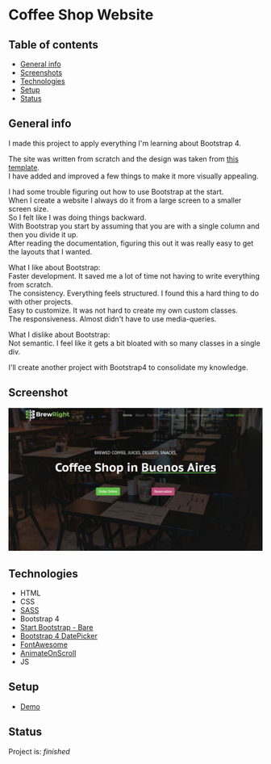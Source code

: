 # Coffee Shop Website

## Table of contents

- [General info](#general-info)
- [Screenshots](#screenshot)
- [Technologies](#technologies)
- [Setup](#setup)
- [Status](#status)

## General info

I made this project to apply everything I'm learning about Bootstrap 4.

The site was written from scratch and the design was taken from [this template](https://demo.htmlhunters.com/profi/restaurant.html). <br> I have added and improved a few things to make it more visually appealing.

I had some trouble figuring out how to use Bootstrap at the start.<br>
When I create a website I always do it from a large screen to a smaller screen size.<br>
So I felt like I was doing things backward. <br>
With Bootstrap you start by assuming that you are with a single column
and then you divide it up. <br>
After reading the documentation, figuring this out it was really easy to get the layouts that I wanted.

What I like about Bootstrap:<br>
Faster development. It saved me a lot of time not having to write everything from scratch.<br>
The consistency. Everything feels structured. I found this a hard thing to do with other projects.<br>
Easy to customize. It was not hard to create my own custom classes.<br>
The responsiveness. Almost didn't have to use media-queries.<br>

What I dislike about Bootstrap:<br>
Not semantic. I feel like it gets a bit bloated with so many classes in a single div.

I'll create another project with Bootstrap4 to consolidate my knowledge.

## Screenshot

![Example screenshot](./img/coffee-shop-website.jpg)

## Technologies

- HTML
- CSS
- [SASS](https://github.com/sass/sass)
- Bootstrap 4
- [Start Bootstrap - Bare](https://github.com/StartBootstrap/startbootstrap-bare)
- [Bootstrap 4 DatePicker](https://gijgo.com/datepicker/example/bootstrap-4)
- [FontAwesome](https://fontawesome.com/)
- [AnimateOnScroll](https://michalsnik.github.io/aos/)
- JS

## Setup

- [Demo](https://vibrant-knuth-615579.netlify.app/)

## Status

Project is: _finished_